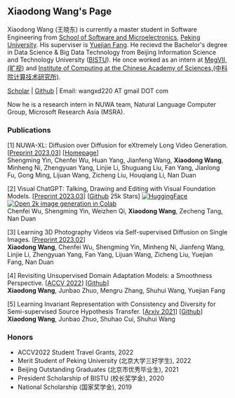 ## Xiaodong Wang's Page
Xiaodong Wang (王晓东) is currently a master student in Software Engineering from [School of Software and Microelectronics](https://ss.pku.edu.cn), [Peking University](https://www.pku.edu.cn). His superviser is [Yuejian Fang](https://ss.pku.edu.cn/teacherteam/teacherlist/1612-方跃坚.html). He recievd the Bachelor's degree in Data Science & Big Data Technology from Beijing Information Science and Technology University ([BISTU](https://www.bistu.edu.cn)). He once worked as an intern at [MegVII,(旷视)](https://www.megvii.com) and [Institute of Computing at the Chinese Academy of Sciences,(中科院计算技术研究所)](http://www.ict.cas.cn).

[Scholar](https://scholar.google.com/citations?user=BEI2qi8AAAAJ&hl=en) | [Github](https://github.com/Wang-Xiaodong1899) | Email: wangxd220 AT gmail DOT com


Now he is a research intern in NUWA team, Natural Language Computer Group, Microsoft Research Asia (MSRA).

### Publications
[1] NUWA-XL: Diffusion over Diffusion for eXtremely Long Video Generation. \[[Preprint 2023.03](https://arxiv.org/abs/2303.12346)\] \[[Homepage](https://msra-nuwa.azurewebsites.net/#/)\]  
Shengming Yin, Chenfei Wu, Huan Yang, Jianfeng Wang, **Xiaodong Wang**, Minheng Ni, Zhengyuan Yang, Linjie Li, Shuguang Liu, Fan Yang, Jianlong Fu, Gong Ming, Lijuan Wang, Zicheng Liu, Houqiang Li, Nan Duan

[2] Visual ChatGPT: Talking, Drawing and Editing with Visual Foundation Models. \[[Preprint 2023.03](https://arxiv.org/abs/2303.04671)\] \[[Github](https://github.com/microsoft/visual-chatgpt) 25k Stars\] [![HuggingFace](https://img.shields.io/badge/%F0%9F%A4%97-Open%20in%20Spaces-blue)](https://huggingface.co/spaces/microsoft/visual_chatgpt) [![Open 2k image generation in Colab](https://colab.research.google.com/assets/colab-badge.svg)](https://colab.research.google.com/drive/11BtP3h-w0dZjA-X8JsS9_eo8OeGYvxXB)   
Chenfei Wu, Shengming Yin, Weizhen Qi, **Xiaodong Wang**, Zecheng Tang, Nan Duan

[3] Learning 3D Photography Videos via Self-supervised Diffusion on Single Images. \[[Preprint 2023.02](https://arxiv.org/abs/2302.10781)\]   
**Xiaodong Wang**, Chenfei Wu, Shengming Yin, Minheng Ni, Jianfeng Wang, Linjie Li, Zhengyuan Yang, Fan Yang, Lijuan Wang, Zicheng Liu, Yuejian Fang, Nan Duan

[4] Revisiting Unsupervised Domain Adaptation Models: a Smoothness Perspective. \[[ACCV 2022](https://openaccess.thecvf.com/content/ACCV2022/html/Wang_Revisiting_Unsupervised_Domain_Adaptation_Models_a_Smoothness_Perspective_ACCV_2022_paper.html)\] \[[Github](https://github.com/Wang-Xiaodong1899/LeCo_UDA)\]  
**Xiaodong Wang**, Junbao Zhuo, Mengru Zhang, Shuhui Wang, Yuejian Fang

[5] Learning Invariant Representation with Consistency and Diversity for Semi-supervised Source Hypothesis Transfer. \[[Arxiv 2021](https://arxiv.org/abs/2107.03008)\] \[[Github](https://github.com/Wang-Xiaodong1899/SSHT)\]   
**Xiaodong Wang**, Junbao Zhuo, Shuhao Cui, Shuhui Wang

### Honors
- ACCV2022 Student Travel Grants, 2022
- Merit Student of Peking University (北京大学三好学生), 2022
- Beijing Outstanding Graduates (北京市优秀毕业生), 2021
- President Scholarship of BISTU (校长奖学金), 2020
- National Scholarship (国家奖学金), 2019
